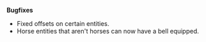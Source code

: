 **Bugfixes**
- Fixed offsets on certain entities.
- Horse entities that aren't horses can now have a bell equipped.
